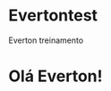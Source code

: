 # Evertontest
Everton treinamento
<!DOCTYPE HTML>
<html>
<meta charset="utf-8">
<link rel="stylesheet" type="teste/css" hrf="estilo.css">
<title>Olá Everton</title>
<body>
<h1>Olá Everton!<h1>
</body>
</html>
